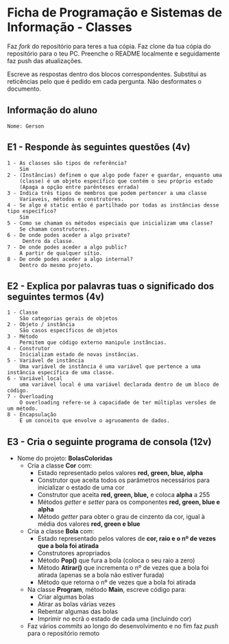 # Ficha de Programação e Sistemas de Informação - Classes

Faz *fork* do repositório para teres a tua cópia.
Faz clone da tua cópia do repositório para o teu PC.
Preenche o README localmente e seguidamente faz push das atualizações.

Escreve as respostas dentro dos blocos correspondentes. Substitui as reticências pelo que é pedido em cada pergunta. Não desformates o documento.

## Informação do aluno

    Nome: Gerson 

## E1 - Responde às seguintes questões (4v)

    1 - As classes são tipos de referência? 
        Sim
    2 - (Instâncias) definem o que algo pode fazer e guardar, enquanto uma
        (classe) é um objeto específico que contém o seu próprio estado 
        (Apaga a opção entre parênteses errada)
    3 - Indica três tipos de membros que podem pertencer a uma classe 
        Variaveis, métodos e construtores.
    4 - Se algo é static então é partilhado por todas as instâncias desse tipo específico? 
        Sim
    5 - Como se chamam os métodos especiais que inicializam uma classe? 
        Se chamam construtores.
    6 - De onde podes aceder a algo private? 
         Dentro da classe.
    7 - De onde podes aceder a algo public? 
        A partir de qualquer sítio.
    8 - De onde podes aceder a algo internal? 
        Dentro do mesmo projeto.

## E2 - Explica por palavras tuas o significado dos seguintes termos (4v)

    1 - Classe
        São categorias gerais de objetos
    2 - Objeto / instância
        São casos específicos de objetos
    3 - Método
        Permitem que código externo manipule instâncias.
    4 - Construtor
        Inicializam estado de novas instâncias.
    5 - Variável de instância
        Uma variável de instância é uma variável que pertence a uma instância específica de uma classe.
    6 - Variável local
        uma variável local é uma variável declarada dentro de um bloco de código.
    7 - Overloading
        O overloading refere-se à capacidade de ter múltiplas versões de um método.
    8 - Encapsulação
        É um conceito que envolve o agruoamento de dados.

## E3 - Cria o seguinte programa de consola (12v)

- Nome do projeto: **BolasColoridas**
  - Cria a classe **Cor** com:
    - Estado representado pelos valores **red, green, blue, alpha**
    - Construtor que aceita todos os parâmetros necessários para inicializar o estado de uma cor
    - Construtor que aceita **red, green, blue,** e coloca **alpha** a 255
    - Métodos *getter* e *setter* para os componentes **red, green, blue e alpha**
    - Método *getter* para obter o grau de cinzento da cor, igual à média dos valores **red, green e blue**
  - Cria a classe **Bola** com:
    - Estado representado pelos valores de **cor, raio e o nº de vezes que a bola foi atirada**
    - Construtores apropriados
    - Método **Pop()** que fura a bola (coloca o seu raio a zero)
    - Método **Atirar()** que incrementa o nº de vezes que a bola foi atirada (apenas se a bola não estiver furada)
    - Método que retorna o nº de vezes que a bola foi atirada
  - Na classe **Program**, método **Main**, escreve código para:
    - Criar algumas bolas
    - Atirar as bolas várias vezes
    - Rebentar algumas das bolas
    - Imprimir no ecrã o estado de cada uma (incluindo cor)
  - Faz vários *commits* ao longo do desenvolvimento e no fim faz *push* para o repositório remoto
